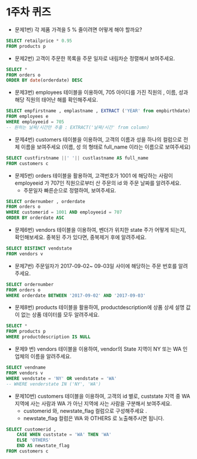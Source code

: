 # 1주차 퀴즈 

* 문제1번)  각 제품 가격을 5 % 줄이려면 어떻게 해야 할까요?

```sql
SELECT retailprice * 0.95
FROM products p 
```

* 문제2번)  고객이 주문한 목록을 주문 일자로 내림차순 정렬해서 보여주세요.

```sql
SELECT *
FROM orders o 
ORDER BY date(orderdate) DESC 
```

* 문제3번)  employees 테이블을 이용하여, 705 아이디를 가진 직원의 , 이름, 성과  해당 직원의  태어난 해를 확인해주세요.

```sql
SELECT empfirstname , emplastname , EXTRACT ('YEAR' from empbirthdate)
FROM employees e 
WHERE employeeid = 705
-- 원하는 날짜/시간만 추출 : EXTRACT('날짜/시간' from column)
```

* 문제4번)  customers 테이블을 이용하여,  고객의 이름과 성을 하나의 컬럼으로 전체 이름을 보여주세요 (이름, 성 의 형태로  full_name 이라는 이름으로 보여주세요)

```sql
SELECT custfirstname ||' '|| custlastname AS full_name
FROM customers c 
```

* 문제5번) orders 테이블을 활용하여, 고객번호가 1001 에 해당하는 사람이 employeeid 가 707인 직원으로부터  산 주문의 id 와 주문 날짜를 알려주세요.
  - 주문일자 빠른순으로 정렬하여, 보여주세요.

```sql
SELECT ordernumber , orderdate 
FROM orders o 
WHERE customerid = 1001 AND employeeid = 707
ORDER BY orderdate ASC
```

* 문제6번)  vendors 테이블을 이용하여, 벤더가 위치한 state 주가 어떻게 되는지, 확인해보세요.  중복된 주가 있다면, 중복제거 후에 알려주세요.

```sql
SELECT DISTINCT vendstate 
FROM vendors v 
```

* 문제7번) 주문일자가  2017-09-02~ 09-03일 사이에 해당하는 주문 번호를 알려주세요.

```sql
SELECT ordernumber 
FROM orders o 
WHERE orderdate BETWEEN '2017-09-02' AND '2017-09-03'
```

* 문제8번) products 테이블을 활용하여, productdescription에 상품 상세 설명 값이 없는  상품 데이터를 모두 알려주세요.

```sql
SELECT *
FROM products p 
WHERE productdescription IS NULL 
```

* 문제9 번) vendors 테이블을 이용하여, vendor의 State 지역이 NY 또는 WA 인 업체의 이름을 알려주세요.

```sql
SELECT vendname 
FROM vendors v 
WHERE vendstate = 'NY' OR vendstate = 'WA'
-- WHERE venderstate IN ('NY', 'WA')
```

* 문제10번)  customers 테이블을 이용하여, 고객의 id 별로,  custstate 지역 중 WA 지역에 사는 사람과  WA 가 아닌 지역에 사는 사람을 구분해서  보여주세요.
  - customerid 와, newstate_flag 컬럼으로 구성해주세요 .
  - newstate_flag 컬럼은 WA 와 OTHERS 로 노출해주시면 됩니다.

```sql
SELECT customerid ,
	CASE WHEN custstate = 'WA' THEN 'WA'
	ELSE 'OTHERS'
	END AS newstate_flag
FROM customers c 
```
